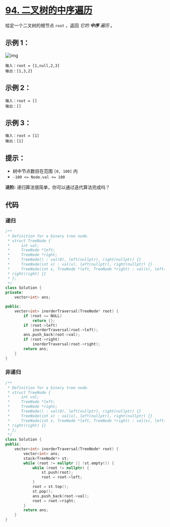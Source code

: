 # [94. 二叉树的中序遍历](https://leetcode.cn/problems/binary-tree-inorder-traversal/)

给定一个二叉树的根节点 `root` ，返回 *它的 **中序** 遍历* 。

## **示例 1：**

![img](https://gitee.com/chen-houchao/images/raw/master/202503101026825.jpeg)

```
输入：root = [1,null,2,3]
输出：[1,3,2]
```

## **示例 2：**

```
输入：root = []
输出：[]
```

## **示例 3：**

```
输入：root = [1]
输出：[1]
```

## **提示：**

- 树中节点数目在范围 `[0, 100]` 内
- `-100 <= Node.val <= 100`

**进阶:** 递归算法很简单，你可以通过迭代算法完成吗？

## 代码

### 递归

```cpp
/**
 * Definition for a binary tree node.
 * struct TreeNode {
 *     int val;
 *     TreeNode *left;
 *     TreeNode *right;
 *     TreeNode() : val(0), left(nullptr), right(nullptr) {}
 *     TreeNode(int x) : val(x), left(nullptr), right(nullptr) {}
 *     TreeNode(int x, TreeNode *left, TreeNode *right) : val(x), left(left),
 * right(right) {}
 * };
 */
class Solution {
private:
    vector<int> ans;

public:
    vector<int> inorderTraversal(TreeNode* root) {
        if (root == NULL)
            return {};
        if (root->left)
            inorderTraversal(root->left);
        ans.push_back(root->val);
        if (root->right)
            inorderTraversal(root->right);
        return ans;
    }
}
```

### 非递归

```cpp
/**
 * Definition for a binary tree node.
 * struct TreeNode {
 *     int val;
 *     TreeNode *left;
 *     TreeNode *right;
 *     TreeNode() : val(0), left(nullptr), right(nullptr) {}
 *     TreeNode(int x) : val(x), left(nullptr), right(nullptr) {}
 *     TreeNode(int x, TreeNode *left, TreeNode *right) : val(x), left(left),
 * right(right) {}
 * };
 */
class Solution {
public:
    vector<int> inorderTraversal(TreeNode* root) {
        vector<int> ans;
        stack<TreeNode*> st;
        while (root != nullptr || !st.empty()) {
            while (root != nullptr) {
                st.push(root);
                root = root->left;
            }
            root = st.top();
            st.pop();
            ans.push_back(root->val);
            root = root->right;
        }
        return ans;
    }
}
```

